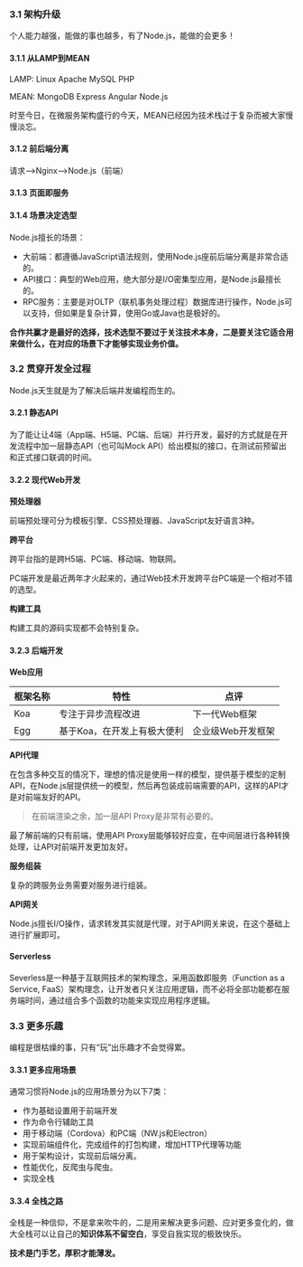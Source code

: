 ### 3.1 架构升级

个人能力越强，能做的事也越多，有了Node.js，能做的会更多！

#### 3.1.1 从LAMP到MEAN

LAMP: Linux Apache MySQL PHP

MEAN: MongoDB Express Angular Node.js

时至今日，在微服务架构盛行的今天，MEAN已经因为技术栈过于复杂而被大家慢慢淡忘。

#### 3.1.2 前后端分离

请求-->Nginx-->Node.js（前端）



#### 3.1.3 页面即服务

#### 3.1.4 场景决定选型

Node.js擅长的场景：

- 大前端：都遵循JavaScript语法规则，使用Node.js座前后端分离是非常合适的。
- API接口：典型的Web应用，绝大部分是I/O密集型应用，是Node.js最擅长的。
- RPC服务：主要是对OLTP（联机事务处理过程）数据库进行操作，Node.js可以支持，但如果是复杂计算，使用Go或Java也是极好的。

**合作共赢才是最好的选择，技术选型不要过于关注技术本身，二是要关注它适合用来做什么，在对应的场景下才能够实现业务价值。**

### 3.2 贯穿开发全过程

Node.js天生就是为了解决后端并发编程而生的。

#### 3.2.1 静态API

为了能让让4端（App端、H5端、PC端、后端）并行开发，最好的方式就是在开发流程中加一层静态API（也可叫Mock API）给出模拟的接口，在测试前预留出和正式接口联调的时间。

#### 3.2.2 现代Web开发

**预处理器**

前端预处理可分为模板引擎、CSS预处理器、JavaScript友好语言3种。

**跨平台**

跨平台指的是跨H5端、PC端、移动端、物联网。

PC端开发是最近两年才火起来的，通过Web技术开发跨平台PC端是一个相对不错的选型。

**构建工具**

构建工具的源码实现都不会特别复杂。

#### 3.2.3 后端开发

**Web应用**

| 框架名称 | 特性                        | 点评              |
| -------- | --------------------------- | ----------------- |
| Koa      | 专注于异步流程改进          | 下一代Web框架     |
| Egg      | 基于Koa，在开发上有极大便利 | 企业级Web开发框架 |

**API代理**

在包含多种交互的情况下，理想的情况是使用一样的模型，提供基于模型的定制API，在Node.js层提供统一的模型，然后再包装成前端需要的API，这样的API才是对前端友好的API。

> 在前端渲染之余，加一层API Proxy是非常有必要的。

最了解前端的只有前端，使用API Proxy层能够较好应变，在中间层进行各种转换处理，让API对前端开发更加友好。

**服务组装**

复杂的跨服务业务需要对服务进行组装。

**API网关**

Node.js擅长I/O操作，请求转发其实就是代理，对于API网关来说，在这个基础上进行扩展即可。

#### Serverless

Severless是一种基于互联网技术的架构理念，采用函数即服务（Function as a Service, FaaS）架构理念，让开发者只关注应用逻辑，而不必将全部功能都在服务端时间，通过组合多个函数的功能来实现应用程序逻辑。

### 3.3 更多乐趣

编程是很枯燥的事，只有“玩”出乐趣才不会觉得累。

#### 3.3.1 更多应用场景

通常习惯将Node.js的应用场景分为以下7类：

- 作为基础设置用于前端开发
- 作为命令行辅助工具
- 用于移动端（Cordova）和PC端（NW.js和Electron）
- 实现前端组件化，完成组件的打包构建，增加HTTP代理等功能
- 用于架构设计，实现前后端分离。
- 性能优化，反爬虫与爬虫。
- 实现全栈



#### 3.3.4 全栈之路

全栈是一种信仰，不是拿来吹牛的，二是用来解决更多问题、应对更多变化的，做大全栈可以让自己的**知识体系不留空白**，享受自我实现的极致快乐。

**技术是门手艺，厚积才能薄发。**

